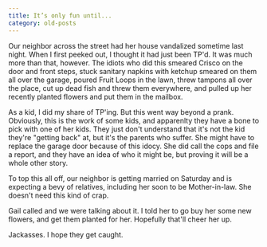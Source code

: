 ```yaml
---
title: It’s only fun until...
category: old-posts
---
```

Our neighbor across the street had her house vandalized sometime last night. When I first peeked out, I thought it had just been TP'd. It was much more than that, however. The idiots who did this smeared Crisco on the door and front steps, stuck sanitary napkins with ketchup smeared on them all over the garage, poured Fruit Loops in the lawn, threw tampons all over the place, cut up dead fish and threw them everywhere, and pulled up her recently planted flowers and put them in the mailbox.
<!--more-->

As a kid, I did my share of TP'ing. But this went way beyond a prank. Obviously, this is the work of some kids, and apparenlty they have a bone to pick with one of her kids. They just don't understand that it's not the kid they're "getting back" at, but it's the parents who suffer. She might have to replace the garage door because of this idocy. She did call the cops and file a report, and they have an idea of who it might be, but proving it will be a whole other story.

To top this all off, our neighbor is getting married on Saturday and is expecting a bevy of relatives, including her soon to be Mother-in-law. She doesn't need this kind of crap.

Gail called and we were talking about it. I told her to go buy her some new flowers, and get them planted for her. Hopefully that'll cheer her up.

Jackasses. I hope they get caught.
